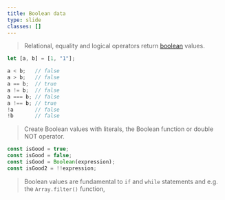 ```yaml
---
title: Boolean data
type: slide
classes: []
---
```



> Relational, equality and logical operators return [boolean](https://developer.mozilla.org/en-US/docs/Web/JavaScript/Reference/Global_Objects/Boolean) values.

```js
let [a, b] = [1, "1"];

a < b;   // false
a > b;   // false
a == b;  // true
a != b;  // false
a === b; // false
a !== b; // true
!a       // false
!b       // false
```

> Create Boolean values with literals, the Boolean function or double NOT operator.

```js
const isGood = true;
const isGood = false;
const isGood = Boolean(expression);
const isGood2 = !!expression;
```

> Boolean values are fundamental to `if` and `while` statements and e.g. the `Array.filter()` function, 